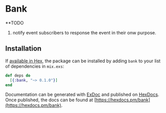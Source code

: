 # Bank

**TODO

1. notify event subscribers to response the event in their onw purpose.

## Installation

If [available in Hex](https://hex.pm/docs/publish), the package can be installed
by adding `bank` to your list of dependencies in `mix.exs`:

```elixir
def deps do
  [{:bank, "~> 0.1.0"}]
end
```

Documentation can be generated with [ExDoc](https://github.com/elixir-lang/ex_doc)
and published on [HexDocs](https://hexdocs.pm). Once published, the docs can
be found at [https://hexdocs.pm/bank](https://hexdocs.pm/bank).

